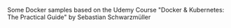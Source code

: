 Some Docker samples based on the Udemy Course "Docker & Kubernetes: The Practical Guide" by Sebastian Schwarzmüller
